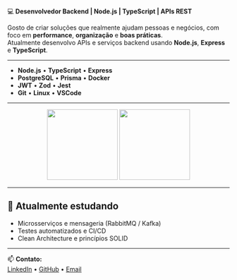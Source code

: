 💻 **Desenvolvedor Backend | Node.js | TypeScript | APIs REST**

Gosto de criar soluções que realmente ajudam pessoas e negócios, com foco em **performance**, **organização** e **boas práticas**.  
Atualmente desenvolvo APIs e serviços backend usando **Node.js**, **Express** e **TypeScript**.

---

- **Node.js** • **TypeScript** • **Express**
- **PostgreSQL** • **Prisma** • **Docker**
- **JWT** • **Zod** • **Jest**
- **Git** • **Linux** • **VSCode**

---

<div align="center">
  <img height="160em" src="https://github-readme-stats.vercel.app/api?username=gabdecastro&show_icons=true&include_all_commits=true&count_private=true&theme=tokyonight" />
  <img height="160em" src="https://github-readme-stats.vercel.app/api/top-langs/?username=gabdecastro&layout=compact&theme=tokyonight" />
</div>

---

## 🌱 Atualmente estudando

- Microsserviços e mensageria (RabbitMQ / Kafka)  
- Testes automatizados e CI/CD  
- Clean Architecture e princípios SOLID  

---

📫 **Contato:**  
[LinkedIn](https://linkedin.com/in/gabrielcastro) • [GitHub](https://github.com/GabrielCastro) • [Email](gabrielcastrog2@gmail.com) 
